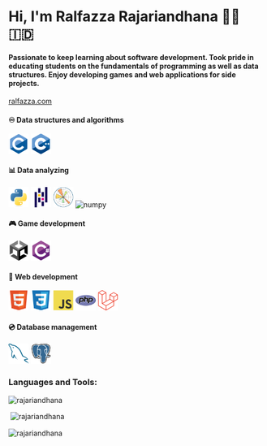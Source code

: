 <h1>Hi, I'm Ralfazza Rajariandhana 👨‍💻 🇮🇩</h1>

<h4> Passionate to keep learning about software development. Took pride in educating students on the fundamentals of programming as well as data structures. Enjoy developing games and web applications for side projects. </h4>
<p><a href="https://ralfazza.com" target="blank"> ralfazza.com </a></p>
<!--
<p> <a href="https://twitter.com/rajariangosling" target="blank"><img src="https://img.shields.io/twitter/follow/rajariangosling?logo=twitter&style=for-the-badge" alt="rajariangosling" /></a> </p>
-->
<h4>♾️ Data structures and algorithms</h4>
<p>
<img src="https://raw.githubusercontent.com/devicons/devicon/master/icons/c/c-original.svg" alt="c" height="40"/>
<img src="https://raw.githubusercontent.com/devicons/devicon/master/icons/cplusplus/cplusplus-original.svg" alt="cplusplus" height="40"/>
</p>
<h4>📊 Data analyzing</h4>
<p>
<img src="https://raw.githubusercontent.com/devicons/devicon/master/icons/python/python-original.svg" alt="python" height="40"/>
<img src="https://raw.githubusercontent.com/devicons/devicon/master/icons/pandas/pandas-original.svg" alt="pandas" height="40"/>
<img src="https://raw.githubusercontent.com/devicons/devicon/master/icons/matplotlib/matplotlib-original.svg" alt="matplotlib" height="40"/>
<!-- <img src="https://raw.githubusercontent.com/devicons/devicon/master/icons/numpy/numpy-original" alt="matplotlib" height="40"/> -->
<!-- <img src="https://www.vectorlogo.zone/logos/tensorflow/tensorflow-icon.svg" alt="tensorflow" height="40"/> -->
<img src="https://www.vectorlogo.zone/logos/numpy/numpy-icon.svg" alt="numpy" height="40"/>
</p>
<h4>🎮 Game development</h4>
<p>
<img src="https://raw.githubusercontent.com/devicons/devicon/master/icons/unity/unity-original.svg" alt="unity" height="40"/>
<img src="https://raw.githubusercontent.com/devicons/devicon/master/icons/csharp/csharp-original.svg" alt="csharp" height="40"/>
</p>
<h4>🛜 Web development</h4>
<p>
<img src="https://raw.githubusercontent.com/devicons/devicon/master/icons/html5/html5-original.svg" alt="html5" height="40"/>
<img src="https://raw.githubusercontent.com/devicons/devicon/master/icons/css3/css3-original.svg" alt="css3" height="40"/>
<img src="https://raw.githubusercontent.com/devicons/devicon/master/icons/javascript/javascript-original.svg" alt="javascript" height="40"/>
<img src="https://raw.githubusercontent.com/devicons/devicon/master/icons/php/php-original.svg" alt="php" height="40"/>
<img src="https://raw.githubusercontent.com/devicons/devicon/master/icons/laravel/laravel-original.svg" alt="laravel" height="40"/>
</p>
<h4>💿 Database management</h4>
<p>
   <img src="https://raw.githubusercontent.com/devicons/devicon/master/icons/mysql/mysql-original.svg" alt="mysql" height="40"/>
  <img src="https://raw.githubusercontent.com/devicons/devicon/master/icons/postgresql/postgresql-original.svg" alt="postgresql" height="40"/>
</p>
<h3>Languages and Tools:</h3>
<p>     
    

<p><img src="https://github-readme-stats.vercel.app/api/top-langs?username=rajariandhana&show_icons=true&locale=en&layout=compact" alt="rajariandhana" /></p>

<p>&nbsp;<img align="center" src="https://github-readme-stats.vercel.app/api?username=rajariandhana&show_icons=true&locale=en" alt="rajariandhana" /></p>

<p><img align="center" src="https://github-readme-streak-stats.herokuapp.com/?user=rajariandhana&" alt="rajariandhana" /></p>
